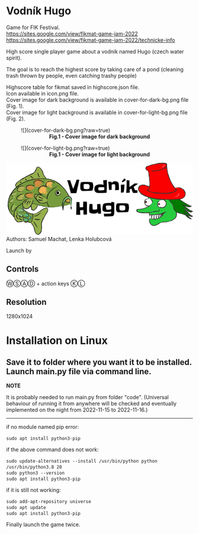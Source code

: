 # Vodník Hugo
Game for FIK Festival.  
https://sites.google.com/view/fikmat-game-jam-2022  
https://sites.google.com/view/fikmat-game-jam-2022/technicke-info

High score single player game about a vodnik named Hugo (czech water spirit).

The goal is to reach the highest score by taking care of a pond (cleaning trash thrown by people, even catching trashy people)

Highscore table for fikmat saved in highscore.json file.  
Icon available in icon.png file.  
Cover image for dark background is available in cover-for-dark-bg.png file (Fig. 1).   
Cover image for light background is available in cover-for-light-bg.png file (Fig. 2).  
<figure>
![](cover-for-dark-bg.png?raw=true)  
<figcaption align = "center"><b>Fig.1 - Cover image for dark background</b></figcaption>
</figure>
<figure>
![](cover-for-light-bg.png?raw=true)  
<figcaption align = "center"><b>Fig.1 - Cover image for light background</b></figcaption>
</figure>

![](cover-for-light-bg.png?raw=true)  
Authors: Samuel Machat, Lenka Holubcová   

Launch by 

## Controls
ⓌⓈⒶⒹ + action keys ⓀⓁ

## Resolution
1280x1024


# Installation on Linux
Save it to folder where you want it to be installed.  
Launch main.py file via command line.
---
**NOTE**

It is probably needed to run main.py from folder "code". (Universal behaviour of running it from anywhere will be checked and eventually implemented on the night from 2022-11-15 to 2022-11-16.)

---

if no module named pip error:  
```
sudo apt install python3-pip
```

if the above command does not work:  
```
sudo update-alternatives --install /usr/bin/python python /usr/bin/python3.8 20  
sudo python3 --version  
sudo apt install python3-pip  
```

if it is still not working:  
```
sudo add-apt-repository universe  
sudo apt update  
sudo apt install python3-pip  
```

Finally launch the game twice.

